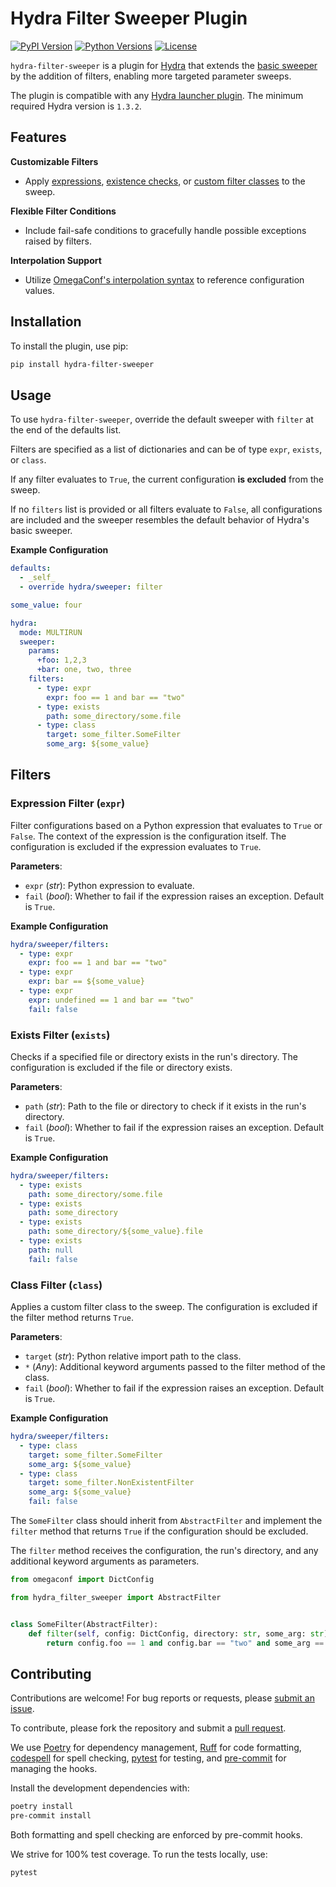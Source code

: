# Hydra Filter Sweeper Plugin

[![PyPI Version](https://img.shields.io/pypi/v/hydra-filter-sweeper?logo=pypi&logoColor=b4befe&color=b4befe)](https://pypi.org/project/hydra-filter-sweeper/)
[![Python Versions](https://img.shields.io/pypi/pyversions/hydra-filter-sweeper?logo=python&logoColor=b4befe&color=b4befe)](https://pypi.org/project/hydra-filter-sweeper/)
[![License](https://img.shields.io/badge/license-MIT-b4befe?logo=c)](https://github.com/autrainer/hydra-filter-sweeper/blob/main/LICENSE)

`hydra-filter-sweeper` is a plugin for [Hydra](https://hydra.cc/) that extends the [basic sweeper](https://hydra.cc/docs/tutorials/basic/running_your_app/multi-run/#sweeper) by the addition of filters, enabling more targeted parameter sweeps.

The plugin is compatible with any [Hydra launcher plugin](https://hydra.cc/docs/tutorials/basic/running_your_app/multi-run/#launcher).
The minimum required Hydra version is `1.3.2`.

## Features

**Customizable Filters**

- Apply [expressions](#expression-filter-expr), [existence checks](#exists-filter-exists), or [custom filter classes](#class-filter-class) to the sweep.

**Flexible Filter Conditions**

- Include fail-safe conditions to gracefully handle possible exceptions raised by filters.

**Interpolation Support**

- Utilize [OmegaConf's interpolation syntax](https://omegaconf.readthedocs.io/en/latest/usage.html#variable-interpolation) to reference configuration values.

## Installation

To install the plugin, use pip:

```bash
pip install hydra-filter-sweeper
```

## Usage

To use `hydra-filter-sweeper`, override the default sweeper with `filter` at the end of the defaults list.

Filters are specified as a list of dictionaries and can be of type `expr`, `exists`, or `class`.

If any filter evaluates to `True`, the current configuration **is excluded** from the sweep.

If no `filters` list is provided or all filters evaluate to `False`, all configurations are included and the
sweeper resembles the default behavior of Hydra's basic sweeper.

**Example Configuration**

```yaml
defaults:
  - _self_
  - override hydra/sweeper: filter

some_value: four

hydra:
  mode: MULTIRUN
  sweeper:
    params:
      +foo: 1,2,3
      +bar: one, two, three
    filters:
      - type: expr
        expr: foo == 1 and bar == "two"
      - type: exists
        path: some_directory/some.file
      - type: class
        target: some_filter.SomeFilter
        some_arg: ${some_value}
```

## Filters

### Expression Filter (`expr`)

Filter configurations based on a Python expression that evaluates to `True` or `False`.
The context of the expression is the configuration itself.
The configuration is excluded if the expression evaluates to `True`.

**Parameters**:

- `expr` (_str_): Python expression to evaluate.
- `fail` (_bool_): Whether to fail if the expression raises an exception. Default is `True`.

**Example Configuration**

```yaml
hydra/sweeper/filters:
  - type: expr
    expr: foo == 1 and bar == "two"
  - type: expr
    expr: bar == ${some_value}
  - type: expr
    expr: undefined == 1 and bar == "two"
    fail: false
```

### Exists Filter (`exists`)

Checks if a specified file or directory exists in the run's directory.
The configuration is excluded if the file or directory exists.

**Parameters**:

- `path` (_str_): Path to the file or directory to check if it exists in the run's directory.
- `fail` (_bool_): Whether to fail if the expression raises an exception. Default is `True`.

**Example Configuration**

```yaml
hydra/sweeper/filters:
  - type: exists
    path: some_directory/some.file
  - type: exists
    path: some_directory
  - type: exists
    path: some_directory/${some_value}.file
  - type: exists
    path: null
    fail: false
```

### Class Filter (`class`)

Applies a custom filter class to the sweep.
The configuration is excluded if the filter method returns `True`.

**Parameters**:

- `target` (_str_): Python relative import path to the class.
- `*` (_Any_): Additional keyword arguments passed to the filter method of the class.
- `fail` (_bool_): Whether to fail if the expression raises an exception. Default is `True`.

**Example Configuration**

```yaml
hydra/sweeper/filters:
  - type: class
    target: some_filter.SomeFilter
    some_arg: ${some_value}
  - type: class
    target: some_filter.NonExistentFilter
    some_arg: ${some_value}
    fail: false
```

The `SomeFilter` class should inherit from `AbstractFilter` and implement the `filter`
method that returns `True` if the configuration should be excluded.

The `filter` method receives the configuration, the run's directory, and any additional keyword arguments as parameters.

```python
from omegaconf import DictConfig

from hydra_filter_sweeper import AbstractFilter


class SomeFilter(AbstractFilter):
    def filter(self, config: DictConfig, directory: str, some_arg: str) -> bool:
        return config.foo == 1 and config.bar == "two" and some_arg == "four"
```

## Contributing

Contributions are welcome!
For bug reports or requests, please [submit an issue](https://github.com/autrainer/hydra-filter-sweeper/issues).

To contribute, please fork the repository and submit a [pull request](https://github.com/autrainer/hydra-filter-sweeper/pulls).

We use [Poetry](https://python-poetry.org/) for dependency management,
[Ruff](https://astral.sh/ruff) for code formatting,
[codespell](https://github.com/codespell-project/codespell) for spell checking,
[pytest](https://docs.pytest.org/en/stable/) for testing,
and [pre-commit](https://pre-commit.com/) for managing the hooks.

Install the development dependencies with:

```bash
poetry install
pre-commit install
```

Both formatting and spell checking are enforced by pre-commit hooks.

We strive for 100% test coverage. To run the tests locally, use:

```bash
pytest
```
